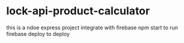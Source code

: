 # lock-api-product-calculator

this is a ndoe express project integrate with firebase
npm start to run
firebase deploy to deploy
